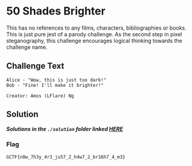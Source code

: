 # 50 Shades Brighter
This has no references to any films, characters, bibliographies or books. This is just pure jest of a parody challenge. As the second step in pixel steganography, this challenge encourages logical thinking towards the challenge name.

## Challenge Text
```
Alice - "Wow, this is just too dark!"
Bob - "Fine! I'll make it brighter!"

Creator: Amos (LFlare) Ng
```

## Solution
**_Solutions in the `./solution` folder linked [HERE](./solution)_**

### Flag
`GCTF{n0w_7h3y_4r3_ju57_2_h4w7_2_br16h7_4_m3}`
